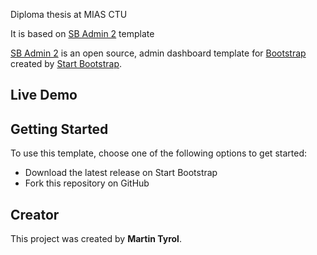 Diploma thesis at MIAS CTU

It is based on [SB Admin 2](http://startbootstrap.com/template-overviews/sb-admin-2/) template

[SB Admin 2](http://startbootstrap.com/template-overviews/sb-admin-2/) is an open source, admin dashboard template for [Bootstrap](http://getbootstrap.com/) created by [Start Bootstrap](http://startbootstrap.com/).

## Live Demo



## Getting Started

To use this template, choose one of the following options to get started:
* Download the latest release on Start Bootstrap
* Fork this repository on GitHub

## Creator
This project was created by **Martin Tyrol**.

